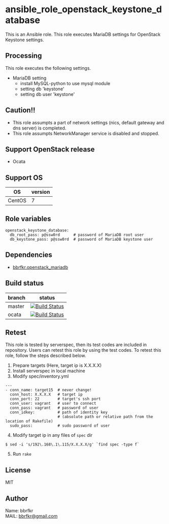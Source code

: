# ansible_role_openstack_keystone_database

This is an Ansible role. This role executes MariaDB settings for OpenStack Keystone settings.

## Processing
This role executes the following settings.

* MariaDB setting
  * install MySQL-python to use mysql module
  * setting db 'keystone'
  * setting db user 'keystone'

## Caution!!
* This role assumpts a part of network settings (nics, default gateway and dns server) is completed.
* This role assumpts NetworkManager service is disabled and stopped.

## Support OpenStack release
* Ocata

## Support OS

| OS | version |
|----|---------|
|CentOS|7|

## Role variables
```
openstack_keystone_database:
  db_root_pass: p@ssw0rd      # password of MariaDB root user
  db_keystone_pass: p@ssw0rd  # password of MariaDB keystone user
```

## Dependencies
- [bbrfkr.openstack_mariadb](https://galaxy.ansible.com/bbrfkr/openstack_mariadb/)

## Build status
|branch|status|
|------|------|
|master|[![Build Status](http://jenkins.bbrfkr.mydns.jp:8088/job/ansible_role_openstack_keystone_database_master/badge/icon)](http://jenkins.bbrfkr.mydns.jp:8088/job/ansible_role_openstack_keystone_database_master/)|
|ocata |[![Build Status](http://jenkins.bbrfkr.mydns.jp:8088/job/ansible_role_openstack_keystone_database_ocata/badge/icon)](http://jenkins.bbrfkr.mydns.jp:8088/job/ansible_role_openstack_keystone_database_ocata/)|

## Retest
This role is tested by serverspec, then its test codes are included in repository. Users can retest this role by using the test codes. To retest this role, follow the steps described below.

1. Prepare targets (Here, target ip is X.X.X.X)
2. Install serverspec in local machine
3. Modify spec/inventory.yml
```
---
- conn_name: target15  # never change!
  conn_host: X.X.X.X   # target ip
  conn_port: 22        # target's ssh port
  conn_user: vagrant   # user to connect
  conn_pass: vagrant   # password of user
  conn_idkey:          # path of identity key 
                       # (absolute path or relative path from the location of Rakefile)
  sudo_pass:           # sudo password of user
```
4. Modify target ip in any files of `spec` dir
```
$ sed -i 's/192\.168\.1\.115/X.X.X.X/g' `find spec -type f`
```

5. Run `rake`

## License
MIT

## Author
Name: bbrfkr  
MAIL: bbrfkr@gmail.com


